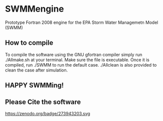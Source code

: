 # SWMMengine
Prototype Fortran 2008 engine for the EPA Storm Water Managemetn Model (SWMM)

## How to compile
To compile the software using the GNU gfortran compiler simply run ./Allmake.sh
at your terminal. Make sure the file is executable. Once it is compiled,
run ./SWMM to run the default case. ./Allclean is also provided to clean the
case after simulation. 

## HAPPY SWMMing!

## Please Cite the software
https://zenodo.org/badge/273943203.svg
